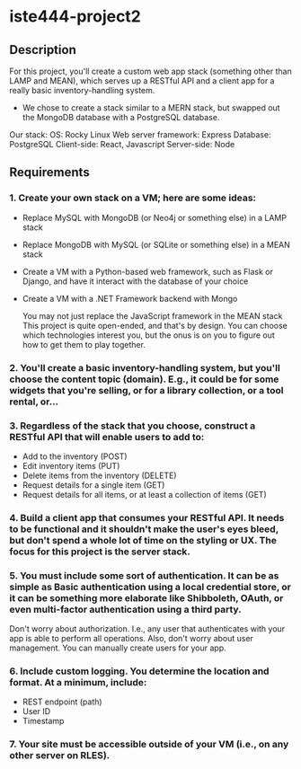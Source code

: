 # iste444-project2

## Description
For this project, you'll create a custom web app stack (something other than LAMP and MEAN), which serves up a RESTful API and a client app for a really basic inventory-handling system.
- We chose to create a stack similar to a MERN stack, but swapped out the MongoDB database with a PostgreSQL database.

Our stack:
OS: Rocky Linux
Web server framework: Express
Database: PostgreSQL
Client-side: React, Javascript
Server-side: Node


## Requirements
### 1. Create your own stack on a VM; here are some ideas:
  - Replace MySQL with MongoDB (or Neo4j or something else) in a LAMP stack
  - Replace MongoDB with MySQL (or SQLite or something else) in a MEAN stack
  - Create a VM with a Python-based web framework, such as Flask or Django, and have it interact with the database of your choice
  - Create a VM with a .NET Framework backend with Mongo

    You may not just replace the JavaScript framework in the MEAN stack
    This project is quite open-ended, and that's by design. You can choose which technologies interest you, but the onus is on you to figure out how to get them to play together.

### 2. You'll create a basic inventory-handling system, but you'll choose the content topic (domain). E.g., it could be for some widgets that you're selling, or for a library collection, or a tool rental, or...

### 3. Regardless of the stack that you choose, construct a RESTful API that will enable users to add to:
  - Add to the inventory (POST)
  - Edit inventory items (PUT)
  - Delete items from the inventory (DELETE)
  - Request details for a single item (GET)
  - Request details for all items, or at least a collection of items (GET)

### 4. Build a client app that consumes your RESTful API. It needs to be functional and it shouldn't make the user's eyes bleed, but don't spend a whole lot of time on the styling or UX. The focus for this project is the server stack.

### 5. You must include some sort of authentication. It can be as simple as Basic authentication using a local credential store, or it can be something more elaborate like Shibboleth, OAuth, or even multi-factor authentication using a third party.
  
  Don't worry about authorization. I.e., any user that authenticates with your app is able to perform all operations.
  Also, don't worry about user management. You can manually create users for your app.

### 6. Include custom logging. You determine the location and format. At a minimum, include:
  - REST endpoint (path)
  - User ID
  - Timestamp

### 7. Your site must be accessible outside of your VM (i.e., on any other server on RLES).
